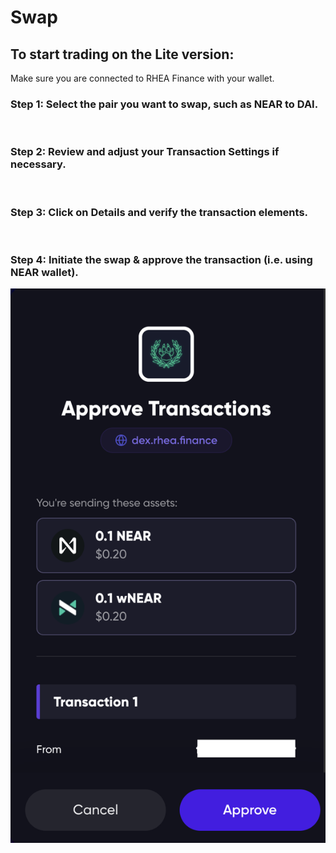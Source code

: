 # Swap

## To start trading on the Lite version:

Make sure you are connected to RHEA Finance with your wallet.

### Step 1: Select the pair you want to swap, such as NEAR to DAI.

<figure><img src="../../../.gitbook/assets/Screenshot 2025-04-17 at 1.21.00 AM.png" alt="" width="375"><figcaption></figcaption></figure>

### Step 2: Review and adjust your Transaction Settings if necessary.

<figure><img src="../../../.gitbook/assets/Screenshot 2025-04-17 at 1.21.41 AM.png" alt="" width="375"><figcaption></figcaption></figure>

### Step 3: Click on Details and verify the transaction elements.

<figure><img src="../../../.gitbook/assets/Screenshot 2025-04-17 at 1.24.16 AM.png" alt="" width="375"><figcaption></figcaption></figure>

### Step 4: Initiate the swap & approve the transaction (i.e. using NEAR wallet).



![](../../../.gitbook/assets/wwwwwww.png)

